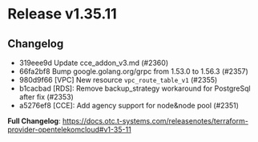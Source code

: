 # Release v1.35.11
## Changelog
* 319eee9d Update cce_addon_v3.md (#2360)
* 66fa2bf8 Bump google.golang.org/grpc from 1.53.0 to 1.56.3 (#2357)
* 980d9f66 [VPC] New resource `vpc_route_table_v1` (#2355)
* b1cacbad [RDS]: Remove backup_strategy workaround for PostgreSql after fix (#2353)
* a5276ef8 [CCE]: Add agency support for node&node pool (#2351)

**Full Changelog**: https://docs.otc.t-systems.com/releasenotes/terraform-provider-opentelekomcloud#v1-35-11

